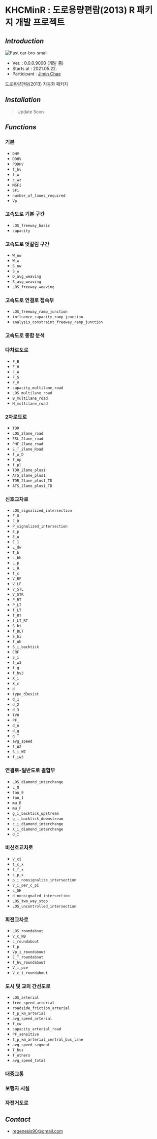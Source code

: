 # KHCMinR : 도로용량편람(2013) R 패키지 개발 프로젝트
## *Introduction*

![Fast car-bro-small](https://user-images.githubusercontent.com/75024126/119323940-312e7800-bcba-11eb-9ae4-f31789f1a463.png)


* Ver. : 0.0.0.9000 (개발 중)
* Starts at : 2021.05.22.
* Participant : [Jimin Chae](https://github.com/regenesis90)


도로용량편람(2013) 자동화 패키지

## *Installation*
> Update Soon

## *Functions*
### 기본
* `DHV`
* `DDHV`
* `PDDHV`
* `f_hv`
* `f_w`
* `c_wz`
* `MSFi`
* `SFi`
* `number_of_lanes_required`
* `Vp`
### 고속도로 기본 구간
* `LOS_freeway_basic`
* `capacity`

### 고속도로 엇갈림 구간
* `W_nw`
* `W_w`
* `S_nw`
* `S_w`
* `D_avg_weaving`
* `S_avg_weaving`
* `LOS_freeway_weaving`

### 고속도로 연결로 접속부
* `LOS_freeway_ramp_junction`
* `influence_capacity_ramp_junction`
* `analysis_constraint_freeway_ramp_junction`

### 고속도로 종합 분석

### 다차로도로
* `F_B`
* `F_H`
* `F_A`
* `F_S`
* `F_V`
* `capacity_multilane_road`
* `LOS_multilane_road`
* `B_multilane_road`
* `H_multilane_road`
### 2차로도로
* `TDR`
* `LOS_2lane_road`
* `ESL_2lane_road`
* `PHF_2lane_road`
* `E_T_2lane_Road`
* `f_w_D`
* `f_np`
* `f_pl`
* `TDR_2lane_plus1`
* `ATS_2lane_plus1`
* `TDR_2lane_plus1_TD`
* `ATS_2lane_plus1_TD`
### 신호교차로
* `LOS_signalized_intersection`
* `F_U`
* `F_R`
* `P_signalized_intersection`
* `E_p`
* `E_u`
* `E_1`
* `L_dw`
* `T_b`
* `L_bb`
* `L_p`
* `L_H`
* `f_c`
* `V_RF`
* `V_LF`
* `V_STL`
* `V_STR`
* `P_RT`
* `P_LT`
* `f_LT`
* `f_RT`
* `f_LT_RT`
* `S_bi`
* `f_BLT`
* `S_bi`
* `f_ub`
* `S_i_backtick`
* `CRF`
* `S_i`
* `f_w3`
* `f_g`
* `f_hv3`
* `X_i`
* `X_c`
* `d`
* `type_d3exist`
* `d_1`
* `d_2`
* `d_3`
* `TVO`
* `PF_`
* `d_A`
* `d_g`
* `g_T`
* `avg_speed`
* `f_WZ`
* `S_i_WZ`
* `f_iw3`
### 연결로-일반도로 결합부
* `LOS_diamond_interchange`
* `L_Q`
* `tau_0`
* `tau_1`
* `mu_B`
* `mu_F`
* `g_i_backtick_upstream`
* `g_i_backtick_downstream`
* `c_i_diamond_interchange`
* `X_i_diamond_interchange`
* `d_I`
### 비신호교차로
* `V_ci`
* `t_c_x`
* `t_f_x`
* `c_p_x`
* `p_i_nonsignalize_intersection`
* `V_i_per_c_pi`
* `c_SH`
* `d_nonsignaled_intersection`
* `LOS_two_way_stop`
* `LOS_uncontrolled_intersection`
### 회전교차로
* `LOS_roundabout`
* `V_c_NB`
* `c_roundabout`
* `f_p`
* `Vp_i_roundabout`
* `E_T_roundabout`
* `f_hv_roundabout`
* `V_i_pce`
* `V_c_i_roundabout`
### 도시 및 교외 간선도로
* `LOS_arterial`
* `free_speed_arterial`
* `roadside_friction_arterial`
* `t_p_km_arterial`
* `avg_speed_arterial`
* `f_cw`
* `capacity_arterial_road`
* `PF_sensitive`
* `t_p_km_arterial_central_bus_lane`
* `avg_speed_segment`
* `T_bus`
* `T_others`
* `avg_speed_total`
### 대중교통
### 보행자 시설
### 자전거도로

## *Contact*
* regenesis90@gmail.com
